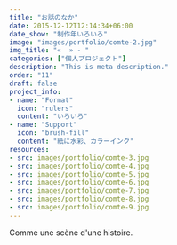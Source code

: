 ```yaml
---
title: "お話のなか"
date: 2015-12-12T12:14:34+06:00
date_show: "制作年いろいろ"
image: "images/portfolio/comte-2.jpg"
img_title: "«  » - "
categories: ["個人プロジェクト"]
description: "This is meta description."
order: "11"
draft: false
project_info:
- name: "Format"
  icon: "rulers"
  content: "いろいろ"
- name: "Support"
  icon: "brush-fill"
  content: "紙に水彩、カラーインク"
resources:
- src: images/portfolio/comte-3.jpg
- src: images/portfolio/comte-4.jpg
- src: images/portfolio/comte-5.jpg
- src: images/portfolio/comte-6.jpg
- src: images/portfolio/comte-7.jpg
- src: images/portfolio/comte-8.jpg
- src: images/portfolio/comte-9.jpg
---
```

Comme une scène d'une histoire.
